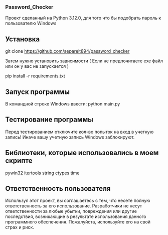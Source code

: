 ### Password_Checker

Проект сделанный на Python 3.12.0, для того что бы подобрать пароль к пользователю Windows

## Установка

git clone https://github.com/separeit894/password_checker

Затем нужно установить зависимости ( Если не предпочитаете exe файл или он у вас не запускается )

pip install -r requirements.txt

## Запуск программы

В командной строке Windows ввести: python main.py

## Тестирование программы

Перед тестированием отключите кол-во попыток на вход в учетную запись! Иначе вашу учетную запись Windows заблокируют.

## Библиотеки, которые использовались в моем скрипте
pywin32
itertools
string
ctypes
time

## Ответственность пользователя

Используя этот проект, вы соглашаетесь с тем, что несете полную ответственность за его использование. Разработчики не несут ответственности за любые убытки, повреждения или другие последствия, возникающие в результате использования данного программного обеспечения. Пожалуйста, используйте его на свой страх и риск.

